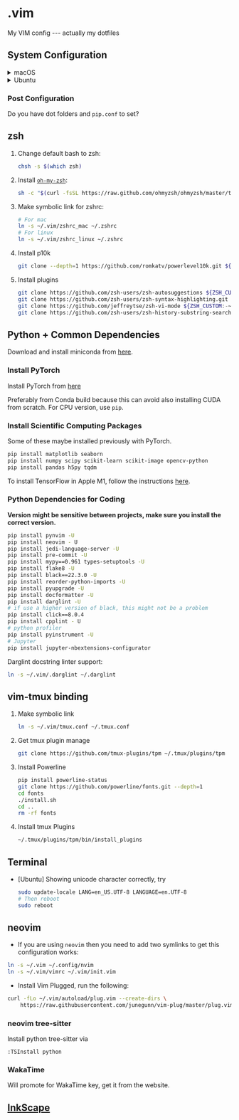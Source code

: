 # .vim
My VIM config --- actually my dotfiles

## System Configuration

<details>
  <summary>macOS</summary>

  ### iTerm2

  Install iTerm2 from [here](https://iterm2.com/downloads.html)

  You may want to install the __test release__ for the curly underline feature.

  #### iTerm2 color schemes

  + Color schemes are in `iterm-colors` folder.
  + Type `cmd+i`.
  + Navigate to Colors tab.
  + Click on Load Presets.
  + Click on Import.
  + Set the color scheme in Settings (`cmd+,`) -> Profiles -> Colors.

  ### Install [homebrew](https://brew.sh/)
  ```bash
  /bin/bash -c "$(curl -fsSL https://raw.githubusercontent.com/Homebrew/install/HEAD/install.sh)"
  ```

  ### Install software

  ```bash
  brew install automake bison cmake ffmpeg gcc git libuv neovim pdf2htmlex tmux wget zeromq ripgrep lazygit htop midnight-commander clang-format ruby lsd zoxide shellcheck node cairo pango fd bottom
  # SQLite
  brew install sqlite 
  brew install --cask db-browser-for-sqlite
  # TeX
  brew install texlive
  brew install latexit
  # node
  npm install --global yarn
  ```

  ### Common App to install

  + [Slack](https://slack.com/downloads/mac)
  + [InkScape](https://inkscape.org/release/)
  + [VLC](https://www.videolan.org/vlc/download-macosx.html): Download based on your chipset.
  + Gifski: from AppStore
  + Color Picker: from AppStore
  + [Skim](https://skim-app.sourceforge.io/)
  + KataGo
    + Install `katago` through `brew`
      ```bash
      brew install katago
      ```
    + Install KaTrain from [here](https://github.com/sanderland/katrain/releases) 
  
</details>

<details>
  <summary>Ubuntu</summary>

  ## Install Software

  ```bash
  # general software install
  sudo apt-get update
  sudo apt-get upgrade
  sudo apt-get install build-essential binutils cmake curl tmux unzip openssh-server xclip zsh ripgrep htop mc terminator clang-format ruby-full curl zoxide
  # latest git
  sudo apt-add-repository ppa:git-core/ppa
  sudo apt-get update
  sudo apt-get install git
  # nvidia driver
  sudo add-apt-repository ppa:graphics-drivers/ppa
  sudo apt-get update
  sudo apt-get install nvidia-driver-xxx  # select your version
  sudo apt-get install nvidia-modprobe  # for nvidia-docker
  # SQLite
  sudo apt-get update
  sudo apt install sqlite3
  sudo apt-get install sqlitebrowser
  ```

  ### Set terminator color schemes

  Follow the instructions in [`terminator-themes`](https://github.com/EliverLara/terminator-themes).

  ### Install neovim

  #### If there is deb package
  + Download the latest release [here](https://github.com/neovim/neovim/releases).
  + Install package using `sudo dpkg -i installer.deb`.

  ### AppImage
  + Download AppImage and make it executable
    ```bash
    curl -LO https://github.com/neovim/neovim/releases/latest/download/nvim.appimage
    chmod u+x nvim.appimage
    mv nvim.appimage nvim
    ```

  + Move it into `$HOME/bin` folder which is reserved for AppImage. If you don't have this folder, create one.

  ### LazyGit
  ```bash
  # install this after conda
  conda install -c conda-forge lazygit
  ```

  ### lsd - Make your terminal list prettier.

  [Installation instruction](https://github.com/Peltoche/lsd#installation).

  ### bottom - System monitor

  [Installation](https://github.com/ClementTsang/bottom#debianubuntu).
  
</details>

### Post Configuration

Do you have dot folders and `pip.conf` to set?

## zsh

1. Change default bash to zsh:
    ```bash
    chsh -s $(which zsh)
    ```

2. Install [`oh-my-zsh`](https://ohmyz.sh/#install):
    ```bash
    sh -c "$(curl -fsSL https://raw.github.com/ohmyzsh/ohmyzsh/master/tools/install.sh)"
    ```

3. Make symbolic link for zshrc:
    ```bash
    # For mac
    ln -s ~/.vim/zshrc_mac ~/.zshrc
    # For linux
    ln -s ~/.vim/zshrc_linux ~/.zshrc
    ```
4. Install p10k
    ```bash
    git clone --depth=1 https://github.com/romkatv/powerlevel10k.git ${ZSH_CUSTOM:-$HOME/.oh-my-zsh/custom}/themes/powerlevel10k
    ```
5. Install plugins
    ```bash
    git clone https://github.com/zsh-users/zsh-autosuggestions ${ZSH_CUSTOM:-~/.oh-my-zsh/custom}/plugins/zsh-autosuggestions
    git clone https://github.com/zsh-users/zsh-syntax-highlighting.git ${ZSH_CUSTOM:-~/.oh-my-zsh/custom}/plugins/zsh-syntax-highlighting
    git clone https://github.com/jeffreytse/zsh-vi-mode ${ZSH_CUSTOM:-~/.oh-my-zsh/custom}/plugins/zsh-vi-mode
    git clone https://github.com/zsh-users/zsh-history-substring-search ${ZSH_CUSTOM:-~/.oh-my-zsh/custom}/plugins/zsh-history-substring-search
    ```

## Python + Common Dependencies

Download and install miniconda from [here](https://docs.conda.io/en/latest/miniconda.html).

### Install PyTorch

Install PyTorch from [here](https://pytorch.org/get-started/locally/)

Preferably from Conda build because this can avoid also installing CUDA from scratch.
For CPU version, use `pip`.

### Install Scientific Computing Packages

Some of these maybe installed previously with PyTorch.

```bash
pip install matplotlib seaborn
pip install numpy scipy scikit-learn scikit-image opencv-python
pip install pandas h5py tqdm
```

To install TensorFlow in Apple M1, follow the instructions [here](https://developer.apple.com/metal/tensorflow-plugin/).

### Python Dependencies for Coding

__Version might be sensitive between projects, make sure you install the correct version.__

```bash
pip install pynvim -U
pip install neovim - U
pip install jedi-language-server -U
pip install pre-commit -U
pip install mypy==0.961 types-setuptools -U
pip install flake8 -U
pip install black==22.3.0 -U
pip install reorder-python-imports -U
pip install pyupgrade -U
pip install docformatter -U
pip install darglint -U
# if use a higher version of black, this might not be a problem
pip install click==8.0.4
pip install cpplint - U
# python profiler
pip install pyinstrument -U
# Jupyter
pip install jupyter-nbextensions-configurator
```

Darglint docstring linter support:

```bash
ln -s ~/.vim/.darglint ~/.darglint
```

## vim-tmux binding

1. Make symbolic link
    ```bash
    ln -s ~/.vim/tmux.conf ~/.tmux.conf
    ```

2. Get tmux plugin manage
    ```bash
    git clone https://github.com/tmux-plugins/tpm ~/.tmux/plugins/tpm
    ```

3. Install Powerline
    ```bash
    pip install powerline-status
    git clone https://github.com/powerline/fonts.git --depth=1
    cd fonts
    ./install.sh
    cd ..
    rm -rf fonts
    ```

4. Install tmux Plugins
    ```bash
    ~/.tmux/plugins/tpm/bin/install_plugins
    ```

## Terminal

+ [Ubuntu] Showing unicode character correctly, try
    ```bash
    sudo update-locale LANG=en_US.UTF-8 LANGUAGE=en.UTF-8
    # Then reboot
    sudo reboot
    ```

## neovim

+ If you are using `neovim` then you need to add two symlinks to get this configuration works:

```bash
ln -s ~/.vim ~/.config/nvim
ln -s ~/.vim/vimrc ~/.vim/init.vim
```

+ Install Vim Plugged, run the following:

```bash
curl -fLo ~/.vim/autoload/plug.vim --create-dirs \
    https://raw.githubusercontent.com/junegunn/vim-plug/master/plug.vim
```

### neovim tree-sitter

Install python tree-sitter via

```
:TSInstall python
```

### WakaTime

Will promote for WakaTime key, get it from the website.

## [InkScape](https://inkscape.org/)
